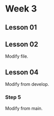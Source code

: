 # Week 3

## Lesson 01

## Lesson 02
Modify file.

## Lesson 04
Modify from develop.

### Step 5
Modify from main.